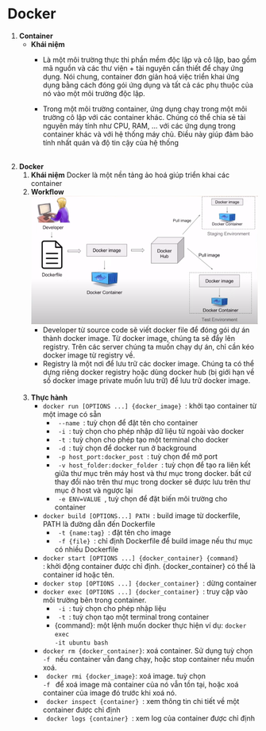 # Docker

1. **Container**
    - **Khái niệm**
        - Là một môi trường thực thi phần mềm độc lập và cô lập, bao gồm mã nguồn và các thư viện + tài nguyên cần thiết để chạy ứng dụng. Nói chung, container đơn giản hoá việc triển khai ứng dụng bằng cách đóng gói ứng dụng và tất cả các phụ thuộc của nó vào một môi trường độc lập.
        
        - Trong một môi trường container, ứng dụng chạy trong một môi trường cô lập với các container khác. Chúng có thể chia sẻ tài nguyên máy tính như CPU, RAM, ... với các ứng dụng trong container khác và với hệ thống máy chủ. Điều này giúp đảm bảo tính nhất quán và độ tin cậy của hệ thống
        <br>
2. **Docker**
    1. **Khái niệm**
        Docker là một nền tảng ảo hoá giúp triển khai các container
        <br>
    2. **Workflow**
        <br>
        ![docker workflow](./image/docker_workflow.png)
        <br>
        - Developer từ source code sẽ viết docker file để đóng gói dự án thành docker   image. Từ docker image, chúng ta sẽ đẩy lên registry. Trên các server chúng ta muốn chạy dự án, chỉ cần kéo docker image từ registry về.
        - Registry là một nơi để lưu trữ các docker image. Chúng ta có thể dựng riêng docker registry hoặc dùng docker hub (bị giới hạn về số docker image private muốn lưu trữ) để lưu trữ docker image.
        <br>
    3. **Thực hành**
        - <code>docker run [OPTIONS ...] {docker_image} </code>: khởi tạo container từ một image có sẵn
            - <code> --name </code>: tuỳ chọn để đặt tên cho container
            - <code> -i </code>: tuỳ chọn cho phép nhập dữ liệu từ ngoài vào docker
            - <code> -t </code>: tuỳ chọn cho phép tạo một terminal cho docker
            - <code> -d </code>: tuỳ chọn để docker  run ở background
            - <code> -p host_port:docker_post </code>: tuỳ chọn để mở port 
            - <code> -v host_folder:docker_folder </code>: tuỳ chọn để tạo ra liên kết giữa thư mục trên máy host và thư mục trong docker. bất cứ thay đổi nào 
            trên thư mục trong docker sẽ được lưu trên thư mục ở host và ngược lại
            - <code> -e ENV=VALUE </code>, tuỳ chọn để đặt biến môi trường cho container 
        - <code>docker build [OPTIONS...] PATH </code>: build image từ dockerfile, PATH là đường dẫn đến Dockerfile
            - <code> -t {name:tag} </code>: đặt tên cho image
            - <code> -f {file} </code>: chỉ định Dockerfile để build image nếu thư mục có nhiều Dockerfile
        - <code>docker start [OPTIONS ...] {docker_container} {command} </code>: khởi động container được chỉ định. {docker_container} có thể là container id hoặc tên. 
        - <code>docker stop [OPTIONS ...] {docker_container} </code>: dừng container
        - <code>docker exec [OPTIONS ...] {docker_container} </code>: truy cập vào môi trường bên trong container.
            - <code> -i </code>: tuỳ chọn cho phép nhập liệu
            - <code> -t </code>: tuỳ chọn tạo một terminal trong container
            - {command}: một lệnh muốn docker thực hiện
            ví dụ: <code>docker exec -it ubuntu bash </code>
        - <code>docker rm {docker_container}</code>: xoá container. Sử dụng tuỳ chọn <code> -f </code> nếu container vẫn đang chạy, hoặc stop container nếu muốn xoá.
        - <code> docker rmi {docker_image}</code>: xoá image. tuỳ chọn <code> -f </code> để xoá image mà container của nó vẫn tồn tại, hoặc xoá container của image đó trước khi xoá nó.
        - <code> docker inspect {container} </code>: xem thông tin chi tiết về một container được chỉ định
        - <code> docker logs {container} </code>: xem log của container được chỉ định

        

